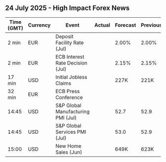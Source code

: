## 24 July 2025 - High Impact Forex News

| Time (GMT) | Currency | Event | Actual | Forecast | Previous |
|------|----------|-------|--------|----------|----------|
| 2 min | EUR | Deposit Facility Rate (Jul) |  | 2.00% | 2.00% |
| 2 min | EUR | ECB Interest Rate Decision (Jul) |  | 2.15% | 2.15% |
| 17 min | USD | Initial Jobless Claims |  | 227K | 221K |
| 32 min | EUR | ECB Press Conference |  |  |  |
| 14:45 | USD | S&P Global Manufacturing PMI (Jul) |  | 52.7 | 52.9 |
| 14:45 | USD | S&P Global Services PMI (Jul) |  | 53.0 | 52.9 |
| 15:00 | USD | New Home Sales (Jun) |  | 649K | 623K |
